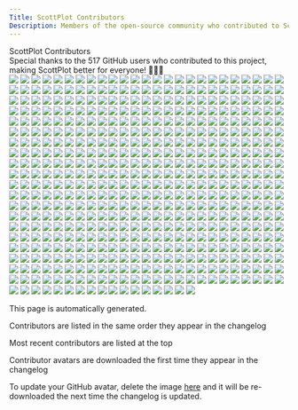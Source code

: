 ```yaml
---
Title: ScottPlot Contributors
Description: Members of the open-source community who contributed to ScottPlot
---
```


<div class="mt-3 text-center fs-1 fw-semibold">ScottPlot Contributors</div>
<div class='fs-5 fw-lighter text-center mb-4'>
    Special thanks to the <span class="sparkle-highlight">517</span> GitHub users 
    who contributed to this project, making ScottPlot better for everyone!
    💖🚀✨
</div>
<div class='avatar-container my-3'>
<a href='https://github.com/hsfetterman'><img src='https://scottplot.net/images/contributors/hsfetterman.jpg'></a>
<a href='https://github.com/manaruto'><img src='https://scottplot.net/images/contributors/manaruto.jpg'></a>
<a href='https://github.com/bwedding'><img src='https://scottplot.net/images/contributors/bwedding.jpg'></a>
<a href='https://github.com/CoderPM2011'><img src='https://scottplot.net/images/contributors/coderpm2011.jpg'></a>
<a href='https://github.com/JoeStoneAT'><img src='https://scottplot.net/images/contributors/joestoneat.png'></a>
<a href='https://github.com/bclehmann'><img src='https://scottplot.net/images/contributors/bclehmann.png'></a>
<a href='https://github.com/uperp'><img src='https://scottplot.net/images/contributors/uperp.png'></a>
<a href='https://github.com/dtoppani-twist'><img src='https://scottplot.net/images/contributors/dtoppani-twist.png'></a>
<a href='https://github.com/chen1tian'><img src='https://scottplot.net/images/contributors/chen1tian.png'></a>
<a href='https://github.com/ssharks'><img src='https://scottplot.net/images/contributors/ssharks.png'></a>
<a href='https://github.com/StendProg'><img src='https://scottplot.net/images/contributors/stendprog.png'></a>
<a href='https://github.com/ScottSSapphire'><img src='https://scottplot.net/images/contributors/scottssapphire.png'></a>
<a href='https://github.com/marklam'><img src='https://scottplot.net/images/contributors/marklam.jpg'></a>
<a href='https://github.com/Roman-Rak'><img src='https://scottplot.net/images/contributors/roman-rak.png'></a>
<a href='https://github.com/asmallproblem'><img src='https://scottplot.net/images/brand/favicon.png'></a>
<a href='https://github.com/jux-stef'><img src='https://scottplot.net/images/brand/favicon.png'></a>
<a href='https://github.com/VladislavPustovarov'><img src='https://scottplot.net/images/contributors/vladislavpustovarov.png'></a>
<a href='https://github.com/quantfreedom'><img src='https://scottplot.net/images/contributors/quantfreedom.jpg'></a>
<a href='https://github.com/luo-ross'><img src='https://scottplot.net/images/contributors/luo-ross.jpg'></a>
<a href='https://github.com/onur-akaydin'><img src='https://scottplot.net/images/contributors/onur-akaydin.png'></a>
<a href='https://github.com/allrightsreserved'><img src='https://scottplot.net/images/contributors/allrightsreserved.png'></a>
<a href='https://github.com/aespitia'><img src='https://scottplot.net/images/contributors/aespitia.jpg'></a>
<a href='https://github.com/heartacker'><img src='https://scottplot.net/images/contributors/heartacker.jpg'></a>
<a href='https://github.com/kebox7'><img src='https://scottplot.net/images/contributors/kebox7.png'></a>
<a href='https://github.com/King-Taz'><img src='https://scottplot.net/images/contributors/king-taz.png'></a>
<a href='https://github.com/wi-fr'><img src='https://scottplot.net/images/contributors/wi-fr.png'></a>
<a href='https://github.com/david3951445'><img src='https://scottplot.net/images/contributors/david3951445.png'></a>
<a href='https://github.com/qaz7349134142024'><img src='https://scottplot.net/images/contributors/qaz7349134142024.png'></a>
<a href='https://github.com/zygfrydw'><img src='https://scottplot.net/images/contributors/zygfrydw.jpg'></a>
<a href='https://github.com/nilsakesson'><img src='https://scottplot.net/images/contributors/nilsakesson.png'></a>
<a href='https://github.com/nightroman'><img src='https://scottplot.net/images/contributors/nightroman.jpg'></a>
<a href='https://github.com/claire0821'><img src='https://scottplot.net/images/contributors/claire0821.jpg'></a>
<a href='https://github.com/vadimart92'><img src='https://scottplot.net/images/contributors/vadimart92.jpg'></a>
<a href='https://github.com/SprinterDave'><img src='https://scottplot.net/images/contributors/sprinterdave.jpg'></a>
<a href='https://github.com/louis1901'><img src='https://scottplot.net/images/contributors/louis1901.png'></a>
<a href='https://github.com/Padanian'><img src='https://scottplot.net/images/contributors/padanian.png'></a>
<a href='https://github.com/xichaoqiang'><img src='https://scottplot.net/images/contributors/xichaoqiang.png'></a>
<a href='https://github.com/nullsoftware'><img src='https://scottplot.net/images/contributors/nullsoftware.png'></a>
<a href='https://github.com/Paraplegia'><img src='https://scottplot.net/images/contributors/paraplegia.png'></a>
<a href='https://github.com/CBrauer'><img src='https://scottplot.net/images/contributors/cbrauer.png'></a>
<a href='https://github.com/ecrocombe'><img src='https://scottplot.net/images/contributors/ecrocombe.png'></a>
<a href='https://github.com/wellcaffeinated'><img src='https://scottplot.net/images/contributors/wellcaffeinated.jpg'></a>
<a href='https://github.com/FULL69'><img src='https://scottplot.net/images/contributors/full69.png'></a>
<a href='https://github.com/jpgarza93'><img src='https://scottplot.net/images/contributors/jpgarza93.jpg'></a>
<a href='https://github.com/BambOoxX'><img src='https://scottplot.net/images/contributors/bambooxx.png'></a>
<a href='https://github.com/Liwr9537'><img src='https://scottplot.net/images/contributors/liwr9537.png'></a>
<a href='https://github.com/DaveMartel'><img src='https://scottplot.net/images/contributors/davemartel.png'></a>
<a href='https://github.com/dlampa'><img src='https://scottplot.net/images/contributors/dlampa.jpg'></a>
<a href='https://github.com/Jofstera'><img src='https://scottplot.net/images/contributors/jofstera.jpg'></a>
<a href='https://github.com/czastack'><img src='https://scottplot.net/images/contributors/czastack.png'></a>
<a href='https://github.com/Saklut'><img src='https://scottplot.net/images/contributors/saklut.png'></a>
<a href='https://github.com/matej-mnoucek'><img src='https://scottplot.net/images/contributors/matej-mnoucek.png'></a>
<a href='https://github.com/hljlishen'><img src='https://scottplot.net/images/contributors/hljlishen.png'></a>
<a href='https://github.com/moranmono'><img src='https://scottplot.net/images/contributors/moranmono.png'></a>
<a href='https://github.com/sunefred'><img src='https://scottplot.net/images/contributors/sunefred.jpg'></a>
<a href='https://github.com/sdpenner'><img src='https://scottplot.net/images/contributors/sdpenner.jpg'></a>
<a href='https://github.com/hnMel'><img src='https://scottplot.net/images/contributors/hnmel.png'></a>
<a href='https://github.com/Max-i-m'><img src='https://scottplot.net/images/contributors/max-i-m.png'></a>
<a href='https://github.com/HandsomeGoldenKnight'><img src='https://scottplot.net/images/contributors/handsomegoldenknight.jpg'></a>
<a href='https://github.com/jaguarxii'><img src='https://scottplot.net/images/contributors/jaguarxii.png'></a>
<a href='https://github.com/wellsw'><img src='https://scottplot.net/images/contributors/wellsw.png'></a>
<a href='https://github.com/KroMignon'><img src='https://scottplot.net/images/contributors/kromignon.png'></a>
<a href='https://github.com/Fruchtzwerg94'><img src='https://scottplot.net/images/contributors/fruchtzwerg94.jpg'></a>
<a href='https://github.com/KosmosWerner'><img src='https://scottplot.net/images/contributors/kosmoswerner.jpg'></a>
<a href='https://github.com/ArchieCoder'><img src='https://scottplot.net/images/contributors/archiecoder.jpg'></a>
<a href='https://github.com/ProgrammerGuy76'><img src='https://scottplot.net/images/contributors/programmerguy76.png'></a>
<a href='https://github.com/agneszitte'><img src='https://scottplot.net/images/contributors/agneszitte.jpg'></a>
<a href='https://github.com/AzureGulf'><img src='https://scottplot.net/images/contributors/azuregulf.png'></a>
<a href='https://github.com/Treppon'><img src='https://scottplot.net/images/contributors/treppon.png'></a>
<a href='https://github.com/endeffects'><img src='https://scottplot.net/images/contributors/endeffects.jpg'></a>
<a href='https://github.com/cvdevol'><img src='https://scottplot.net/images/contributors/cvdevol.jpg'></a>
<a href='https://github.com/nRoger-Env'><img src='https://scottplot.net/images/contributors/nroger-env.png'></a>
<a href='https://github.com/Cassar17'><img src='https://scottplot.net/images/contributors/cassar17.png'></a>
<a href='https://github.com/cosmicDustOfLightLength'><img src='https://scottplot.net/images/contributors/cosmicdustoflightlength.jpg'></a>
<a href='https://github.com/Lyakabynka'><img src='https://scottplot.net/images/contributors/lyakabynka.png'></a>
<a href='https://github.com/bukowa'><img src='https://scottplot.net/images/contributors/bukowa.png'></a>
<a href='https://github.com/tiger2014'><img src='https://scottplot.net/images/contributors/tiger2014.png'></a>
<a href='https://github.com/ZTaiIT1025'><img src='https://scottplot.net/images/contributors/ztaiit1025.png'></a>
<a href='https://github.com/TheFizz'><img src='https://scottplot.net/images/contributors/thefizz.png'></a>
<a href='https://github.com/Or8e4m4n'><img src='https://scottplot.net/images/contributors/or8e4m4n.jpg'></a>
<a href='https://github.com/idotta'><img src='https://scottplot.net/images/contributors/idotta.jpg'></a>
<a href='https://github.com/vilgotf'><img src='https://scottplot.net/images/contributors/vilgotf.png'></a>
<a href='https://github.com/h135558'><img src='https://scottplot.net/images/contributors/h135558.png'></a>
<a href='https://github.com/drolevar'><img src='https://scottplot.net/images/contributors/drolevar.jpg'></a>
<a href='https://github.com/LeaFrock'><img src='https://scottplot.net/images/contributors/leafrock.jpg'></a>
<a href='https://github.com/RFBomb'><img src='https://scottplot.net/images/contributors/rfbomb.png'></a>
<a href='https://github.com/sterenas'><img src='https://scottplot.net/images/contributors/sterenas.jpg'></a>
<a href='https://github.com/Martin12350'><img src='https://scottplot.net/images/contributors/martin12350.png'></a>
<a href='https://github.com/johndoh'><img src='https://scottplot.net/images/contributors/johndoh.png'></a>
<a href='https://github.com/bradcb212'><img src='https://scottplot.net/images/contributors/bradcb212.png'></a>
<a href='https://github.com/lguelat'><img src='https://scottplot.net/images/contributors/lguelat.png'></a>
<a href='https://github.com/jon-rizzo'><img src='https://scottplot.net/images/contributors/jon-rizzo.png'></a>
<a href='https://github.com/ByteSore'><img src='https://scottplot.net/images/contributors/bytesore.png'></a>
<a href='https://github.com/bry-decelles'><img src='https://scottplot.net/images/contributors/bry-decelles.jpg'></a>
<a href='https://github.com/brokoli777'><img src='https://scottplot.net/images/contributors/brokoli777.jpg'></a>
<a href='https://github.com/0xfded'><img src='https://scottplot.net/images/contributors/0xfded.png'></a>
<a href='https://github.com/DDiggs91'><img src='https://scottplot.net/images/contributors/ddiggs91.png'></a>
<a href='https://github.com/BrianAtZetica'><img src='https://scottplot.net/images/contributors/brianatzetica.png'></a>
<a href='https://github.com/blouflashdb'><img src='https://scottplot.net/images/contributors/blouflashdb.png'></a>
<a href='https://github.com/seeingistrue'><img src='https://scottplot.net/images/contributors/seeingistrue.png'></a>
<a href='https://github.com/lasooch'><img src='https://scottplot.net/images/contributors/lasooch.png'></a>
<a href='https://github.com/karlipl'><img src='https://scottplot.net/images/contributors/karlipl.png'></a>
<a href='https://github.com/zxy874175242'><img src='https://scottplot.net/images/contributors/zxy874175242.png'></a>
<a href='https://github.com/andresod'><img src='https://scottplot.net/images/contributors/andresod.png'></a>
<a href='https://github.com/fanshuxian'><img src='https://scottplot.net/images/contributors/fanshuxian.png'></a>
<a href='https://github.com/epegeot'><img src='https://scottplot.net/images/contributors/epegeot.jpg'></a>
<a href='https://github.com/SerTetora'><img src='https://scottplot.net/images/contributors/sertetora.jpg'></a>
<a href='https://github.com/Hawkwind250'><img src='https://scottplot.net/images/contributors/hawkwind250.png'></a>
<a href='https://github.com/bforlgreen'><img src='https://scottplot.net/images/contributors/bforlgreen.png'></a>
<a href='https://github.com/CodeDevAM'><img src='https://scottplot.net/images/contributors/codedevam.png'></a>
<a href='https://github.com/ANGADJEET'><img src='https://scottplot.net/images/contributors/angadjeet.jpg'></a>
<a href='https://github.com/aalgrou'><img src='https://scottplot.net/images/contributors/aalgrou.png'></a>
<a href='https://github.com/githubkau'><img src='https://scottplot.net/images/contributors/githubkau.png'></a>
<a href='https://github.com/MarkG008'><img src='https://scottplot.net/images/contributors/markg008.png'></a>
<a href='https://github.com/banncan'><img src='https://scottplot.net/images/contributors/banncan.jpg'></a>
<a href='https://github.com/swaitvor'><img src='https://scottplot.net/images/contributors/swaitvor.png'></a>
<a href='https://github.com/chhh'><img src='https://scottplot.net/images/contributors/chhh.jpg'></a>
<a href='https://github.com/cataclism'><img src='https://scottplot.net/images/contributors/cataclism.png'></a>
<a href='https://github.com/danieljfarrell'><img src='https://scottplot.net/images/contributors/danieljfarrell.png'></a>
<a href='https://github.com/fuxinsen'><img src='https://scottplot.net/images/contributors/fuxinsen.jpg'></a>
<a href='https://github.com/mengfanmin123'><img src='https://scottplot.net/images/contributors/mengfanmin123.png'></a>
<a href='https://github.com/loyvsc'><img src='https://scottplot.net/images/contributors/loyvsc.jpg'></a>
<a href='https://github.com/MCF'><img src='https://scottplot.net/images/contributors/mcf.jpg'></a>
<a href='https://github.com/EricEzaM'><img src='https://scottplot.net/images/contributors/ericezam.jpg'></a>
<a href='https://github.com/sproott'><img src='https://scottplot.net/images/contributors/sproott.png'></a>
<a href='https://github.com/KennyTK'><img src='https://scottplot.net/images/contributors/kennytk.jpg'></a>
<a href='https://github.com/itsmygam3'><img src='https://scottplot.net/images/contributors/itsmygam3.jpg'></a>
<a href='https://github.com/FengQingYangDad'><img src='https://scottplot.net/images/contributors/fengqingyangdad.png'></a>
<a href='https://github.com/BendRocks'><img src='https://scottplot.net/images/contributors/bendrocks.png'></a>
<a href='https://github.com/Giviruk'><img src='https://scottplot.net/images/contributors/giviruk.jpg'></a>
<a href='https://github.com/JinjieZhao'><img src='https://scottplot.net/images/contributors/jinjiezhao.png'></a>
<a href='https://github.com/ValeraTychov'><img src='https://scottplot.net/images/contributors/valeratychov.png'></a>
<a href='https://github.com/VibrationAnalystCN'><img src='https://scottplot.net/images/contributors/vibrationanalystcn.jpg'></a>
<a href='https://github.com/levipara'><img src='https://scottplot.net/images/contributors/levipara.png'></a>
<a href='https://github.com/MatKinPro'><img src='https://scottplot.net/images/contributors/matkinpro.png'></a>
<a href='https://github.com/h25019871990'><img src='https://scottplot.net/images/contributors/h25019871990.png'></a>
<a href='https://github.com/CD-SailingPerf'><img src='https://scottplot.net/images/contributors/cd-sailingperf.png'></a>
<a href='https://github.com/bukkideme'><img src='https://scottplot.net/images/contributors/bukkideme.jpg'></a>
<a href='https://github.com/alexisvrignaud'><img src='https://scottplot.net/images/contributors/alexisvrignaud.png'></a>
<a href='https://github.com/r-j-s'><img src='https://scottplot.net/images/contributors/r-j-s.png'></a>
<a href='https://github.com/mawbydp'><img src='https://scottplot.net/images/contributors/mawbydp.jpg'></a>
<a href='https://github.com/TenebrosFR'><img src='https://scottplot.net/images/contributors/tenebrosfr.png'></a>
<a href='https://github.com/seishinkouki'><img src='https://scottplot.net/images/contributors/seishinkouki.png'></a>
<a href='https://github.com/Cardroid'><img src='https://scottplot.net/images/contributors/cardroid.png'></a>
<a href='https://github.com/Limula-PMA'><img src='https://scottplot.net/images/contributors/limula-pma.png'></a>
<a href='https://github.com/kareem469'><img src='https://scottplot.net/images/contributors/kareem469.png'></a>
<a href='https://github.com/ebarnard'><img src='https://scottplot.net/images/contributors/ebarnard.png'></a>
<a href='https://github.com/LerkLin'><img src='https://scottplot.net/images/contributors/lerklin.png'></a>
<a href='https://github.com/fdesordi'><img src='https://scottplot.net/images/contributors/fdesordi.png'></a>
<a href='https://github.com/ZSYMAX'><img src='https://scottplot.net/images/contributors/zsymax.jpg'></a>
<a href='https://github.com/Graat'><img src='https://scottplot.net/images/contributors/graat.png'></a>
<a href='https://github.com/feichti92'><img src='https://scottplot.net/images/contributors/feichti92.png'></a>
<a href='https://github.com/Kareltje1980'><img src='https://scottplot.net/images/contributors/kareltje1980.png'></a>
<a href='https://github.com/rubenslkirchner'><img src='https://scottplot.net/images/contributors/rubenslkirchner.jpg'></a>
<a href='https://github.com/Fokatu'><img src='https://scottplot.net/images/contributors/fokatu.png'></a>
<a href='https://github.com/MichaelKuelshammer'><img src='https://scottplot.net/images/contributors/michaelkuelshammer.jpg'></a>
<a href='https://github.com/SebastianDirks'><img src='https://scottplot.net/images/contributors/sebastiandirks.png'></a>
<a href='https://github.com/Diddlik'><img src='https://scottplot.net/images/contributors/diddlik.jpg'></a>
<a href='https://github.com/slotinvo'><img src='https://scottplot.net/images/contributors/slotinvo.png'></a>
<a href='https://github.com/hazenjaqdx3'><img src='https://scottplot.net/images/contributors/hazenjaqdx3.png'></a>
<a href='https://github.com/zhhding'><img src='https://scottplot.net/images/contributors/zhhding.png'></a>
<a href='https://github.com/Xhichn'><img src='https://scottplot.net/images/contributors/xhichn.png'></a>
<a href='https://github.com/mjazd'><img src='https://scottplot.net/images/contributors/mjazd.png'></a>
<a href='https://github.com/mloppnow'><img src='https://scottplot.net/images/contributors/mloppnow.png'></a>
<a href='https://github.com/mikeKuester'><img src='https://scottplot.net/images/contributors/mikekuester.jpg'></a>
<a href='https://github.com/jamaa'><img src='https://scottplot.net/images/contributors/jamaa.jpg'></a>
<a href='https://github.com/xantiva'><img src='https://scottplot.net/images/contributors/xantiva.png'></a>
<a href='https://github.com/sdhongjun'><img src='https://scottplot.net/images/contributors/sdhongjun.png'></a>
<a href='https://github.com/Matthew-Chidlow'><img src='https://scottplot.net/images/contributors/matthew-chidlow.png'></a>
<a href='https://github.com/Dibyanshuaman'><img src='https://scottplot.net/images/contributors/dibyanshuaman.png'></a>
<a href='https://github.com/PZidlik'><img src='https://scottplot.net/images/contributors/pzidlik.png'></a>
<a href='https://github.com/tibormarchynzoom'><img src='https://scottplot.net/images/contributors/tibormarchynzoom.jpg'></a>
<a href='https://github.com/CodeBehemoth'><img src='https://scottplot.net/images/contributors/codebehemoth.png'></a>
<a href='https://github.com/Kruno313'><img src='https://scottplot.net/images/contributors/kruno313.png'></a>
<a href='https://github.com/NicolasLairNET'><img src='https://scottplot.net/images/contributors/nicolaslairnet.png'></a>
<a href='https://github.com/abdul-muyeed'><img src='https://scottplot.net/images/contributors/abdul-muyeed.png'></a>
<a href='https://github.com/MagicFawkes'><img src='https://scottplot.net/images/contributors/magicfawkes.jpg'></a>
<a href='https://github.com/angelofb'><img src='https://scottplot.net/images/contributors/angelofb.jpg'></a>
<a href='https://github.com/SongPing'><img src='https://scottplot.net/images/contributors/songping.png'></a>
<a href='https://github.com/sunshuaize'><img src='https://scottplot.net/images/contributors/sunshuaize.png'></a>
<a href='https://github.com/Alexander-png'><img src='https://scottplot.net/images/contributors/alexander-png.jpg'></a>
<a href='https://github.com/yui1227'><img src='https://scottplot.net/images/contributors/yui1227.jpg'></a>
<a href='https://github.com/endreew'><img src='https://scottplot.net/images/contributors/endreew.png'></a>
<a href='https://github.com/blahetal'><img src='https://scottplot.net/images/contributors/blahetal.png'></a>
<a href='https://github.com/pkstrsk'><img src='https://scottplot.net/images/contributors/pkstrsk.png'></a>
<a href='https://github.com/chjrom'><img src='https://scottplot.net/images/contributors/chjrom.png'></a>
<a href='https://github.com/Hub3r'><img src='https://scottplot.net/images/contributors/hub3r.png'></a>
<a href='https://github.com/oktrue'><img src='https://scottplot.net/images/contributors/oktrue.png'></a>
<a href='https://github.com/VisMotrix'><img src='https://scottplot.net/images/contributors/vismotrix.png'></a>
<a href='https://github.com/Excustic'><img src='https://scottplot.net/images/contributors/excustic.png'></a>
<a href='https://github.com/aniketkumar7'><img src='https://scottplot.net/images/contributors/aniketkumar7.jpg'></a>
<a href='https://github.com/bjschwarz'><img src='https://scottplot.net/images/contributors/bjschwarz.jpg'></a>
<a href='https://github.com/ja1234567'><img src='https://scottplot.net/images/contributors/ja1234567.png'></a>
<a href='https://github.com/NateEbling'><img src='https://scottplot.net/images/contributors/nateebling.jpg'></a>
<a href='https://github.com/PaxITIS'><img src='https://scottplot.net/images/contributors/paxitis.jpg'></a>
<a href='https://github.com/MareMare'><img src='https://scottplot.net/images/contributors/maremare.png'></a>
<a href='https://github.com/RubensMigliore'><img src='https://scottplot.net/images/contributors/rubensmigliore.png'></a>
<a href='https://github.com/drphobos'><img src='https://scottplot.net/images/contributors/drphobos.png'></a>
<a href='https://github.com/MrOldOwl'><img src='https://scottplot.net/images/contributors/mroldowl.jpg'></a>
<a href='https://github.com/minjjKang'><img src='https://scottplot.net/images/contributors/minjjkang.png'></a>
<a href='https://github.com/Milkitic'><img src='https://scottplot.net/images/contributors/milkitic.jpg'></a>
<a href='https://github.com/arthurits'><img src='https://scottplot.net/images/contributors/arthurits.png'></a>
<a href='https://github.com/DominicBeer'><img src='https://scottplot.net/images/contributors/dominicbeer.png'></a>
<a href='https://github.com/ykarpeev'><img src='https://scottplot.net/images/contributors/ykarpeev.png'></a>
<a href='https://github.com/fhannan-ti'><img src='https://scottplot.net/images/contributors/fhannan-ti.png'></a>
<a href='https://github.com/redrabbit007'><img src='https://scottplot.net/images/contributors/redrabbit007.png'></a>
<a href='https://github.com/csbebetter'><img src='https://scottplot.net/images/contributors/csbebetter.jpg'></a>
<a href='https://github.com/unsigned-ru'><img src='https://scottplot.net/images/contributors/unsigned-ru.png'></a>
<a href='https://github.com/wsomegapoint'><img src='https://scottplot.net/images/contributors/wsomegapoint.png'></a>
<a href='https://github.com/Prototipo-Erick-Santander'><img src='https://scottplot.net/images/contributors/prototipo-erick-santander.png'></a>
<a href='https://github.com/David-A-Blankenship'><img src='https://scottplot.net/images/contributors/david-a-blankenship.png'></a>
<a href='https://github.com/edwwsw'><img src='https://scottplot.net/images/contributors/edwwsw.png'></a>
<a href='https://github.com/DouglasWatt'><img src='https://scottplot.net/images/contributors/douglaswatt.png'></a>
<a href='https://github.com/kagerouttepaso'><img src='https://scottplot.net/images/contributors/kagerouttepaso.png'></a>
<a href='https://github.com/hockerschwan'><img src='https://scottplot.net/images/contributors/hockerschwan.png'></a>
<a href='https://github.com/lindpatr'><img src='https://scottplot.net/images/contributors/lindpatr.png'></a>
<a href='https://github.com/enumer'><img src='https://scottplot.net/images/contributors/enumer.png'></a>
<a href='https://github.com/DerekGooding'><img src='https://scottplot.net/images/contributors/derekgooding.jpg'></a>
<a href='https://github.com/faguetan'><img src='https://scottplot.net/images/contributors/faguetan.png'></a>
<a href='https://github.com/Nils-Berghs'><img src='https://scottplot.net/images/contributors/nils-berghs.png'></a>
<a href='https://github.com/PhoenixChenLu'><img src='https://scottplot.net/images/contributors/phoenixchenlu.jpg'></a>
<a href='https://github.com/erikjl'><img src='https://scottplot.net/images/contributors/erikjl.jpg'></a>
<a href='https://github.com/stratdev3'><img src='https://scottplot.net/images/contributors/stratdev3.png'></a>
<a href='https://github.com/MaxFun'><img src='https://scottplot.net/images/contributors/maxfun.png'></a>
<a href='https://github.com/mlessmann'><img src='https://scottplot.net/images/contributors/mlessmann.jpg'></a>
<a href='https://github.com/NoahSigl'><img src='https://scottplot.net/images/contributors/noahsigl.png'></a>
<a href='https://github.com/fujiangang'><img src='https://scottplot.net/images/contributors/fujiangang.png'></a>
<a href='https://github.com/MarekJur'><img src='https://scottplot.net/images/contributors/marekjur.png'></a>
<a href='https://github.com/VoteForPedro'><img src='https://scottplot.net/images/contributors/voteforpedro.png'></a>
<a href='https://github.com/kl7107'><img src='https://scottplot.net/images/contributors/kl7107.png'></a>
<a href='https://github.com/prime167'><img src='https://scottplot.net/images/contributors/prime167.png'></a>
<a href='https://github.com/devbotas'><img src='https://scottplot.net/images/contributors/devbotas.png'></a>
<a href='https://github.com/Marvenix'><img src='https://scottplot.net/images/contributors/marvenix.png'></a>
<a href='https://github.com/LumAsWell'><img src='https://scottplot.net/images/contributors/lumaswell.png'></a>
<a href='https://github.com/chaojian-zhang'><img src='https://scottplot.net/images/contributors/chaojian-zhang.png'></a>
<a href='https://github.com/raburton'><img src='https://scottplot.net/images/contributors/raburton.png'></a>
<a href='https://github.com/barnettben'><img src='https://scottplot.net/images/contributors/barnettben.jpg'></a>
<a href='https://github.com/robbyls'><img src='https://scottplot.net/images/contributors/robbyls.png'></a>
<a href='https://github.com/mjpz'><img src='https://scottplot.net/images/contributors/mjpz.png'></a>
<a href='https://github.com/segeyros'><img src='https://scottplot.net/images/contributors/segeyros.png'></a>
<a href='https://github.com/Milyczekpolsl'><img src='https://scottplot.net/images/contributors/milyczekpolsl.png'></a>
<a href='https://github.com/sghctoma'><img src='https://scottplot.net/images/contributors/sghctoma.jpg'></a>
<a href='https://github.com/Smonze'><img src='https://scottplot.net/images/contributors/smonze.png'></a>
<a href='https://github.com/ChristianWeigand'><img src='https://scottplot.net/images/contributors/christianweigand.jpg'></a>
<a href='https://github.com/wolfcomp'><img src='https://scottplot.net/images/contributors/wolfcomp.png'></a>
<a href='https://github.com/angulion'><img src='https://scottplot.net/images/contributors/angulion.png'></a>
<a href='https://github.com/skn41'><img src='https://scottplot.net/images/contributors/skn41.png'></a>
<a href='https://github.com/albyoo'><img src='https://scottplot.net/images/contributors/albyoo.png'></a>
<a href='https://github.com/Gray-lab'><img src='https://scottplot.net/images/contributors/gray-lab.png'></a>
<a href='https://github.com/lichen95'><img src='https://scottplot.net/images/contributors/lichen95.jpg'></a>
<a href='https://github.com/Em3a-c'><img src='https://scottplot.net/images/contributors/em3a-c.png'></a>
<a href='https://github.com/cornford'><img src='https://scottplot.net/images/contributors/cornford.jpg'></a>
<a href='https://github.com/AndreyPalyutin'><img src='https://scottplot.net/images/contributors/andreypalyutin.png'></a>
<a href='https://github.com/SerhiiMahera'><img src='https://scottplot.net/images/contributors/serhiimahera.png'></a>
<a href='https://github.com/ashe27'><img src='https://scottplot.net/images/contributors/ashe27.png'></a>
<a href='https://github.com/sulivanganter'><img src='https://scottplot.net/images/contributors/sulivanganter.jpg'></a>
<a href='https://github.com/proplunger'><img src='https://scottplot.net/images/contributors/proplunger.png'></a>
<a href='https://github.com/Crown0815'><img src='https://scottplot.net/images/contributors/crown0815.png'></a>
<a href='https://github.com/JurasskPark'><img src='https://scottplot.net/images/contributors/jurasskpark.jpg'></a>
<a href='https://github.com/zy1075984'><img src='https://scottplot.net/images/contributors/zy1075984.png'></a>
<a href='https://github.com/JohnSmith20211124'><img src='https://scottplot.net/images/contributors/johnsmith20211124.png'></a>
<a href='https://github.com/Developer-Alexander'><img src='https://scottplot.net/images/contributors/developer-alexander.png'></a>
<a href='https://github.com/dhgigisoave'><img src='https://scottplot.net/images/contributors/dhgigisoave.png'></a>
<a href='https://github.com/mocakturk'><img src='https://scottplot.net/images/contributors/mocakturk.png'></a>
<a href='https://github.com/SasKayDE'><img src='https://scottplot.net/images/contributors/saskayde.png'></a>
<a href='https://github.com/melhashash'><img src='https://scottplot.net/images/contributors/melhashash.png'></a>
<a href='https://github.com/LapinFou'><img src='https://scottplot.net/images/contributors/lapinfou.png'></a>
<a href='https://github.com/JbmOnGitHub'><img src='https://scottplot.net/images/contributors/jbmongithub.png'></a>
<a href='https://github.com/FannyAtGitHub'><img src='https://scottplot.net/images/contributors/fannyatgithub.png'></a>
<a href='https://github.com/b4shful'><img src='https://scottplot.net/images/contributors/b4shful.png'></a>
<a href='https://github.com/viktoriussuwandi'><img src='https://scottplot.net/images/contributors/viktoriussuwandi.png'></a>
<a href='https://github.com/msroest'><img src='https://scottplot.net/images/contributors/msroest.jpg'></a>
<a href='https://github.com/anewton'><img src='https://scottplot.net/images/contributors/anewton.png'></a>
<a href='https://github.com/nightfog-git'><img src='https://scottplot.net/images/contributors/nightfog-git.png'></a>
<a href='https://github.com/taya92413'><img src='https://scottplot.net/images/contributors/taya92413.png'></a>
<a href='https://github.com/p4pravin'><img src='https://scottplot.net/images/contributors/p4pravin.png'></a>
<a href='https://github.com/tinuskotze'><img src='https://scottplot.net/images/contributors/tinuskotze.png'></a>
<a href='https://github.com/dpieve'><img src='https://scottplot.net/images/contributors/dpieve.png'></a>
<a href='https://github.com/ahmad-qamar'><img src='https://scottplot.net/images/contributors/ahmad-qamar.png'></a>
<a href='https://github.com/PremekTill'><img src='https://scottplot.net/images/contributors/premektill.png'></a>
<a href='https://github.com/dayo05'><img src='https://scottplot.net/images/contributors/dayo05.png'></a>
<a href='https://github.com/DmitryKotenev'><img src='https://scottplot.net/images/contributors/dmitrykotenev.png'></a>
<a href='https://github.com/Silent0Wings'><img src='https://scottplot.net/images/contributors/silent0wings.png'></a>
<a href='https://github.com/able-j'><img src='https://scottplot.net/images/contributors/able-j.jpg'></a>
<a href='https://github.com/tijin-abe-thomas'><img src='https://scottplot.net/images/contributors/tijin-abe-thomas.jpg'></a>
<a href='https://github.com/JasonC0x0D'><img src='https://scottplot.net/images/contributors/jasonc0x0d.png'></a>
<a href='https://github.com/tadmccorkle'><img src='https://scottplot.net/images/contributors/tadmccorkle.jpg'></a>
<a href='https://github.com/Tilation'><img src='https://scottplot.net/images/contributors/tilation.png'></a>
<a href='https://github.com/Xerxes004'><img src='https://scottplot.net/images/contributors/xerxes004.jpg'></a>
<a href='https://github.com/hellfo'><img src='https://scottplot.net/images/contributors/hellfo.png'></a>
<a href='https://github.com/mYcheng-95'><img src='https://scottplot.net/images/contributors/mycheng-95.png'></a>
<a href='https://github.com/Guillaume-Deville'><img src='https://scottplot.net/images/contributors/guillaume-deville.png'></a>
<a href='https://github.com/RachamimYaakobov'><img src='https://scottplot.net/images/contributors/rachamimyaakobov.png'></a>
<a href='https://github.com/MyZQL'><img src='https://scottplot.net/images/contributors/myzql.png'></a>
<a href='https://github.com/Marc-Frank'><img src='https://scottplot.net/images/contributors/marc-frank.jpg'></a>
<a href='https://github.com/pjt33'><img src='https://scottplot.net/images/contributors/pjt33.png'></a>
<a href='https://github.com/oldteacup'><img src='https://scottplot.net/images/contributors/oldteacup.png'></a>
<a href='https://github.com/stendprog'><img src='https://scottplot.net/images/contributors/stendprog.png'></a>
<a href='https://github.com/chrisxfire'><img src='https://scottplot.net/images/contributors/chrisxfire.jpg'></a>
<a href='https://github.com/JohniMIEP'><img src='https://scottplot.net/images/contributors/johnimiep.png'></a>
<a href='https://github.com/szescxz'><img src='https://scottplot.net/images/contributors/szescxz.png'></a>
<a href='https://github.com/Jordant190'><img src='https://scottplot.net/images/contributors/jordant190.png'></a>
<a href='https://github.com/StefanBertels'><img src='https://scottplot.net/images/contributors/stefanbertels.jpg'></a>
<a href='https://github.com/wfs1900'><img src='https://scottplot.net/images/contributors/wfs1900.jpg'></a>
<a href='https://github.com/Minu476'><img src='https://scottplot.net/images/contributors/minu476.png'></a>
<a href='https://github.com/Angeld10'><img src='https://scottplot.net/images/contributors/angeld10.png'></a>
<a href='https://github.com/benton-anderson'><img src='https://scottplot.net/images/contributors/benton-anderson.png'></a>
<a href='https://github.com/nuelle16'><img src='https://scottplot.net/images/contributors/nuelle16.png'></a>
<a href='https://github.com/cpa-level-it'><img src='https://scottplot.net/images/contributors/cpa-level-it.jpg'></a>
<a href='https://github.com/cxjcqu'><img src='https://scottplot.net/images/contributors/cxjcqu.png'></a>
<a href='https://github.com/dusko23'><img src='https://scottplot.net/images/contributors/dusko23.png'></a>
<a href='https://github.com/Gholamalih'><img src='https://scottplot.net/images/contributors/gholamalih.jpg'></a>
<a href='https://github.com/pavlexander'><img src='https://scottplot.net/images/contributors/pavlexander.png'></a>
<a href='https://github.com/EFeru'><img src='https://scottplot.net/images/contributors/eferu.jpg'></a>
<a href='https://github.com/Margulieuxd'><img src='https://scottplot.net/images/contributors/margulieuxd.png'></a>
<a href='https://github.com/Neopentane1'><img src='https://scottplot.net/images/contributors/neopentane1.png'></a>
<a href='https://github.com/SaltyTears'><img src='https://scottplot.net/images/contributors/saltytears.png'></a>
<a href='https://github.com/DavidWhataGIT'><img src='https://scottplot.net/images/contributors/davidwhatagit.png'></a>
<a href='https://github.com/vietanhbui'><img src='https://scottplot.net/images/contributors/vietanhbui.jpg'></a>
<a href='https://github.com/marcelpel'><img src='https://scottplot.net/images/contributors/marcelpel.png'></a>
<a href='https://github.com/JulianusIV'><img src='https://scottplot.net/images/contributors/julianusiv.png'></a>
<a href='https://github.com/Jonathanio123'><img src='https://scottplot.net/images/contributors/jonathanio123.png'></a>
<a href='https://github.com/neilyoung2008'><img src='https://scottplot.net/images/contributors/neilyoung2008.png'></a>
<a href='https://github.com/Syntaxrabbit'><img src='https://scottplot.net/images/contributors/syntaxrabbit.png'></a>
<a href='https://github.com/ChrisAtVault'><img src='https://scottplot.net/images/contributors/chrisatvault.png'></a>
<a href='https://github.com/KC7465128305'><img src='https://scottplot.net/images/contributors/kc7465128305.png'></a>
<a href='https://github.com/Sprenk'><img src='https://scottplot.net/images/contributors/sprenk.png'></a>
<a href='https://github.com/DevJins'><img src='https://scottplot.net/images/contributors/devjins.jpg'></a>
<a href='https://github.com/dongyi-cai-windsab'><img src='https://scottplot.net/images/contributors/dongyi-cai-windsab.png'></a>
<a href='https://github.com/rafntor'><img src='https://scottplot.net/images/contributors/rafntor.jpg'></a>
<a href='https://github.com/SGanard'><img src='https://scottplot.net/images/contributors/sganard.png'></a>
<a href='https://github.com/Nuliax7'><img src='https://scottplot.net/images/contributors/nuliax7.jpg'></a>
<a href='https://github.com/Rudde'><img src='https://scottplot.net/images/contributors/rudde.png'></a>
<a href='https://github.com/rotger'><img src='https://scottplot.net/images/contributors/rotger.png'></a>
<a href='https://github.com/gobikulandaisamy'><img src='https://scottplot.net/images/contributors/gobikulandaisamy.jpg'></a>
<a href='https://github.com/ShannonZ'><img src='https://scottplot.net/images/contributors/shannonz.png'></a>
<a href='https://github.com/fe-c'><img src='https://scottplot.net/images/contributors/fe-c.png'></a>
<a href='https://github.com/phil100vol'><img src='https://scottplot.net/images/contributors/phil100vol.png'></a>
<a href='https://github.com/rosdyana'><img src='https://scottplot.net/images/contributors/rosdyana.png'></a>
<a href='https://github.com/martinkleppe'><img src='https://scottplot.net/images/contributors/martinkleppe.jpg'></a>
<a href='https://github.com/KonH'><img src='https://scottplot.net/images/contributors/konh.jpg'></a>
<a href='https://github.com/zachesposito'><img src='https://scottplot.net/images/contributors/zachesposito.png'></a>
<a href='https://github.com/xenedia'><img src='https://scottplot.net/images/contributors/xenedia.png'></a>
<a href='https://github.com/DmitryZhelnin'><img src='https://scottplot.net/images/contributors/dmitryzhelnin.jpg'></a>
<a href='https://github.com/lucabat'><img src='https://scottplot.net/images/contributors/lucabat.png'></a>
<a href='https://github.com/codecrafty'><img src='https://scottplot.net/images/contributors/codecrafty.png'></a>
<a href='https://github.com/theelderwand'><img src='https://scottplot.net/images/contributors/theelderwand.png'></a>
<a href='https://github.com/sergaent'><img src='https://scottplot.net/images/contributors/sergaent.jpg'></a>
<a href='https://github.com/sjdemoor'><img src='https://scottplot.net/images/contributors/sjdemoor.png'></a>
<a href='https://github.com/A1145681'><img src='https://scottplot.net/images/contributors/a1145681.png'></a>
<a href='https://github.com/kurupt44'><img src='https://scottplot.net/images/contributors/kurupt44.png'></a>
<a href='https://github.com/apaaris'><img src='https://scottplot.net/images/contributors/apaaris.png'></a>
<a href='https://github.com/thopri'><img src='https://scottplot.net/images/contributors/thopri.png'></a>
<a href='https://github.com/CharlesMauldin'><img src='https://scottplot.net/images/contributors/charlesmauldin.png'></a>
<a href='https://github.com/xmln17'><img src='https://scottplot.net/images/contributors/xmln17.jpg'></a>
<a href='https://github.com/hamhub7'><img src='https://scottplot.net/images/contributors/hamhub7.png'></a>
<a href='https://github.com/PlayCreatively'><img src='https://scottplot.net/images/contributors/playcreatively.jpg'></a>
<a href='https://github.com/Agorath'><img src='https://scottplot.net/images/contributors/agorath.jpg'></a>
<a href='https://github.com/anprevost'><img src='https://scottplot.net/images/contributors/anprevost.png'></a>
<a href='https://github.com/Michael99'><img src='https://scottplot.net/images/contributors/michael99.png'></a>
<a href='https://github.com/AbeniMatteo'><img src='https://scottplot.net/images/contributors/abenimatteo.png'></a>
<a href='https://github.com/johnfoll'><img src='https://scottplot.net/images/contributors/johnfoll.jpg'></a>
<a href='https://github.com/jhm-ciberman'><img src='https://scottplot.net/images/contributors/jhm-ciberman.jpg'></a>
<a href='https://github.com/grabul'><img src='https://scottplot.net/images/contributors/grabul.png'></a>
<a href='https://github.com/strontiumpku'><img src='https://scottplot.net/images/contributors/strontiumpku.png'></a>
<a href='https://github.com/liuhongran626'><img src='https://scottplot.net/images/contributors/liuhongran626.jpg'></a>
<a href='https://github.com/nassaleh'><img src='https://scottplot.net/images/contributors/nassaleh.png'></a>
<a href='https://github.com/wtywtykk'><img src='https://scottplot.net/images/contributors/wtywtykk.png'></a>
<a href='https://github.com/vtozarks'><img src='https://scottplot.net/images/contributors/vtozarks.png'></a>
<a href='https://github.com/Shengcancheng'><img src='https://scottplot.net/images/contributors/shengcancheng.png'></a>
<a href='https://github.com/CarloToso'><img src='https://scottplot.net/images/contributors/carlotoso.png'></a>
<a href='https://github.com/kkaiser41'><img src='https://scottplot.net/images/contributors/kkaiser41.png'></a>
<a href='https://github.com/bradmartin333'><img src='https://scottplot.net/images/contributors/bradmartin333.png'></a>
<a href='https://github.com/Niravk1997'><img src='https://scottplot.net/images/contributors/niravk1997.png'></a>
<a href='https://github.com/m4se'><img src='https://scottplot.net/images/contributors/m4se.png'></a>
<a href='https://github.com/tonpimenta'><img src='https://scottplot.net/images/contributors/tonpimenta.png'></a>
<a href='https://github.com/bernhardbreuss'><img src='https://scottplot.net/images/contributors/bernhardbreuss.png'></a>
<a href='https://github.com/KATAMANENI'><img src='https://scottplot.net/images/contributors/katamaneni.jpg'></a>
<a href='https://github.com/ShenxuanLi'><img src='https://scottplot.net/images/contributors/shenxuanli.jpg'></a>
<a href='https://github.com/kivarsen'><img src='https://scottplot.net/images/contributors/kivarsen.png'></a>
<a href='https://github.com/schifazl'><img src='https://scottplot.net/images/contributors/schifazl.png'></a>
<a href='https://github.com/Regenhardt'><img src='https://scottplot.net/images/contributors/regenhardt.png'></a>
<a href='https://github.com/ChrisCC6'><img src='https://scottplot.net/images/contributors/chriscc6.png'></a>
<a href='https://github.com/envine'><img src='https://scottplot.net/images/contributors/envine.jpg'></a>
<a href='https://github.com/painstgithub'><img src='https://scottplot.net/images/contributors/painstgithub.png'></a>
<a href='https://github.com/zeticabrian'><img src='https://scottplot.net/images/contributors/zeticabrian.png'></a>
<a href='https://github.com/kv-gits'><img src='https://scottplot.net/images/contributors/kv-gits.png'></a>
<a href='https://github.com/ccopsey'><img src='https://scottplot.net/images/contributors/ccopsey.jpg'></a>
<a href='https://github.com/VPKSoft'><img src='https://scottplot.net/images/contributors/vpksoft.jpg'></a>
<a href='https://github.com/Maoyao233'><img src='https://scottplot.net/images/contributors/maoyao233.jpg'></a>
<a href='https://github.com/adgriff2'><img src='https://scottplot.net/images/contributors/adgriff2.png'></a>
<a href='https://github.com/PeppermintKing'><img src='https://scottplot.net/images/contributors/peppermintking.jpg'></a>
<a href='https://github.com/sjlai1993'><img src='https://scottplot.net/images/contributors/sjlai1993.png'></a>
<a href='https://github.com/ZPYin'><img src='https://scottplot.net/images/contributors/zpyin.jpg'></a>
<a href='https://github.com/allopatin'><img src='https://scottplot.net/images/contributors/allopatin.jpg'></a>
<a href='https://github.com/tyrbentsen'><img src='https://scottplot.net/images/contributors/tyrbentsen.png'></a>
<a href='https://github.com/hibus'><img src='https://scottplot.net/images/contributors/hibus.png'></a>
<a href='https://github.com/jankri'><img src='https://scottplot.net/images/contributors/jankri.png'></a>
<a href='https://github.com/r84r'><img src='https://scottplot.net/images/contributors/r84r.png'></a>
<a href='https://github.com/wangyexiang'><img src='https://scottplot.net/images/contributors/wangyexiang.jpg'></a>
<a href='https://github.com/Elgot'><img src='https://scottplot.net/images/contributors/elgot.png'></a>
<a href='https://github.com/saklanmazozgur'><img src='https://scottplot.net/images/contributors/saklanmazozgur.png'></a>
<a href='https://github.com/Rayffer'><img src='https://scottplot.net/images/contributors/rayffer.jpg'></a>
<a href='https://github.com/at2software'><img src='https://scottplot.net/images/contributors/at2software.png'></a>
<a href='https://github.com/gauravagrwal'><img src='https://scottplot.net/images/contributors/gauravagrwal.jpg'></a>
<a href='https://github.com/AndXaf'><img src='https://scottplot.net/images/contributors/andxaf.png'></a>
<a href='https://github.com/Logicman111'><img src='https://scottplot.net/images/contributors/logicman111.png'></a>
<a href='https://github.com/diluculo'><img src='https://scottplot.net/images/contributors/diluculo.png'></a>
<a href='https://github.com/chenxuuu'><img src='https://scottplot.net/images/contributors/chenxuuu.jpg'></a>
<a href='https://github.com/obnews'><img src='https://scottplot.net/images/contributors/obnews.png'></a>
<a href='https://github.com/SuperDaveOsbourne'><img src='https://scottplot.net/images/contributors/superdaveosbourne.png'></a>
<a href='https://github.com/Andreas'><img src='https://scottplot.net/images/contributors/andreas.jpg'></a>
<a href='https://github.com/riquich'><img src='https://scottplot.net/images/contributors/riquich.png'></a>
<a href='https://github.com/MachineFossil'><img src='https://scottplot.net/images/contributors/machinefossil.jpg'></a>
<a href='https://github.com/anose001'><img src='https://scottplot.net/images/contributors/anose001.png'></a>
<a href='https://github.com/ktheijs'><img src='https://scottplot.net/images/contributors/ktheijs.png'></a>
<a href='https://github.com/jbuckmccready'><img src='https://scottplot.net/images/contributors/jbuckmccready.png'></a>
<a href='https://github.com/saroldhand'><img src='https://scottplot.net/images/contributors/saroldhand.png'></a>
<a href='https://github.com/cdytoby'><img src='https://scottplot.net/images/contributors/cdytoby.jpg'></a>
<a href='https://github.com/Terebi42'><img src='https://scottplot.net/images/contributors/terebi42.png'></a>
<a href='https://github.com/jw-suh'><img src='https://scottplot.net/images/contributors/jw-suh.png'></a>
<a href='https://github.com/Kritner'><img src='https://scottplot.net/images/contributors/kritner.jpg'></a>
<a href='https://github.com/Nexus452'><img src='https://scottplot.net/images/contributors/nexus452.png'></a>
<a href='https://github.com/DavidBergstromSWE'><img src='https://scottplot.net/images/contributors/davidbergstromswe.jpg'></a>
<a href='https://github.com/gigios'><img src='https://scottplot.net/images/contributors/gigios.png'></a>
<a href='https://github.com/noob765'><img src='https://scottplot.net/images/contributors/noob765.png'></a>
<a href='https://github.com/simmdan'><img src='https://scottplot.net/images/contributors/simmdan.jpg'></a>
<a href='https://github.com/ddrrrr'><img src='https://scottplot.net/images/contributors/ddrrrr.png'></a>
<a href='https://github.com/rutkowskit'><img src='https://scottplot.net/images/contributors/rutkowskit.jpg'></a>
<a href='https://github.com/breakwinz'><img src='https://scottplot.net/images/contributors/breakwinz.png'></a>
<a href='https://github.com/ramsayamarin'><img src='https://scottplot.net/images/contributors/ramsayamarin.jpg'></a>
<a href='https://github.com/Orace'><img src='https://scottplot.net/images/contributors/orace.jpg'></a>
<a href='https://github.com/kegesch'><img src='https://scottplot.net/images/contributors/kegesch.png'></a>
<a href='https://github.com/Nextra'><img src='https://scottplot.net/images/contributors/nextra.png'></a>
<a href='https://github.com/petersesztak'><img src='https://scottplot.net/images/contributors/petersesztak.png'></a>
<a href='https://github.com/hhubschle'><img src='https://scottplot.net/images/contributors/hhubschle.png'></a>
<a href='https://github.com/kirsan31'><img src='https://scottplot.net/images/contributors/kirsan31.jpg'></a>
<a href='https://github.com/bftrock'><img src='https://scottplot.net/images/contributors/bftrock.png'></a>
<a href='https://github.com/damiandixon'><img src='https://scottplot.net/images/contributors/damiandixon.jpg'></a>
<a href='https://github.com/ssalsinha'><img src='https://scottplot.net/images/contributors/ssalsinha.png'></a>
<a href='https://github.com/Superberti'><img src='https://scottplot.net/images/contributors/superberti.jpg'></a>
<a href='https://github.com/JS-BGResearch'><img src='https://scottplot.net/images/contributors/js-bgresearch.png'></a>
<a href='https://github.com/CalderWhite'><img src='https://scottplot.net/images/contributors/calderwhite.png'></a>
<a href='https://github.com/PeterDavidson'><img src='https://scottplot.net/images/contributors/peterdavidson.png'></a>
<a href='https://github.com/ademkaya'><img src='https://scottplot.net/images/contributors/ademkaya.jpg'></a>
<a href='https://github.com/PassionateDeveloper86'><img src='https://scottplot.net/images/contributors/passionatedeveloper86.png'></a>
<a href='https://github.com/boingo100p'><img src='https://scottplot.net/images/contributors/boingo100p.jpg'></a>
<a href='https://github.com/audun'><img src='https://scottplot.net/images/contributors/audun.jpg'></a>
<a href='https://github.com/pietcoussens'><img src='https://scottplot.net/images/contributors/pietcoussens.png'></a>
<a href='https://github.com/LB767'><img src='https://scottplot.net/images/contributors/lb767.png'></a>
<a href='https://github.com/oszymczak'><img src='https://scottplot.net/images/contributors/oszymczak.png'></a>
<a href='https://github.com/mzemljak'><img src='https://scottplot.net/images/contributors/mzemljak.png'></a>
<a href='https://github.com/AlgoExecutor'><img src='https://scottplot.net/images/contributors/algoexecutor.png'></a>
<a href='https://github.com/ticool'><img src='https://scottplot.net/images/contributors/ticool.png'></a>
<a href='https://github.com/mrradd'><img src='https://scottplot.net/images/contributors/mrradd.jpg'></a>
<a href='https://github.com/Timothy343'><img src='https://scottplot.net/images/contributors/timothy343.png'></a>
<a href='https://github.com/rhys-wootton'><img src='https://scottplot.net/images/contributors/rhys-wootton.jpg'></a>
<a href='https://github.com/ohru131'><img src='https://scottplot.net/images/contributors/ohru131.png'></a>
<a href='https://github.com/KlaskSkovby'><img src='https://scottplot.net/images/contributors/klaskskovby.png'></a>
<a href='https://github.com/Matthias-C'><img src='https://scottplot.net/images/contributors/matthias-c.jpg'></a>
<a href='https://github.com/Scr0nch'><img src='https://scottplot.net/images/contributors/scr0nch.png'></a>
<a href='https://github.com/inqb'><img src='https://scottplot.net/images/contributors/inqb.png'></a>
<a href='https://github.com/jl0pd'><img src='https://scottplot.net/images/contributors/jl0pd.png'></a>
<a href='https://github.com/MisterRedactus'><img src='https://scottplot.net/images/contributors/misterredactus.png'></a>
<a href='https://github.com/MithrilMan'><img src='https://scottplot.net/images/contributors/mithrilman.png'></a>
<a href='https://github.com/SommerEngineering'><img src='https://scottplot.net/images/contributors/sommerengineering.png'></a>
<a href='https://github.com/martin-brajer'><img src='https://scottplot.net/images/contributors/martin-brajer.png'></a>
<a href='https://github.com/Ichibot200'><img src='https://scottplot.net/images/contributors/ichibot200.png'></a>
<a href='https://github.com/charlescao460'><img src='https://scottplot.net/images/contributors/charlescao460.jpg'></a>
<a href='https://github.com/RFIsoft'><img src='https://scottplot.net/images/contributors/rfisoft.jpg'></a>
<a href='https://github.com/ozgur640'><img src='https://scottplot.net/images/contributors/ozgur640.png'></a>
<a href='https://github.com/apkrymov'><img src='https://scottplot.net/images/contributors/apkrymov.png'></a>
<a href='https://github.com/waynetheron'><img src='https://scottplot.net/images/contributors/waynetheron.png'></a>
<a href='https://github.com/Torgano'><img src='https://scottplot.net/images/contributors/torgano.png'></a>
<a href='https://github.com/AlexFsmn'><img src='https://scottplot.net/images/contributors/alexfsmn.png'></a>
<a href='https://github.com/el-aasi'><img src='https://scottplot.net/images/contributors/el-aasi.jpg'></a>
<a href='https://github.com/AteCoder'><img src='https://scottplot.net/images/contributors/atecoder.jpg'></a>
<a href='https://github.com/vrdriver'><img src='https://scottplot.net/images/contributors/vrdriver.jpg'></a>
<a href='https://github.com/nashilnik'><img src='https://scottplot.net/images/contributors/nashilnik.png'></a>
<a href='https://github.com/WillemWever'><img src='https://scottplot.net/images/contributors/willemwever.png'></a>
<a href='https://github.com/HowardWhile'><img src='https://scottplot.net/images/contributors/howardwhile.jpg'></a>
<a href='https://github.com/cstyx'><img src='https://scottplot.net/images/contributors/cstyx.png'></a>
<a href='https://github.com/Resonanz'><img src='https://scottplot.net/images/contributors/resonanz.png'></a>
<a href='https://github.com/bhairav-thakkar'><img src='https://scottplot.net/images/contributors/bhairav-thakkar.png'></a>
<a href='https://github.com/Helitune-RobMcKay'><img src='https://scottplot.net/images/contributors/helitune-robmckay.png'></a>
<a href='https://github.com/iu2kxv'><img src='https://scottplot.net/images/contributors/iu2kxv.png'></a>
<a href='https://github.com/imka-code'><img src='https://scottplot.net/images/contributors/imka-code.png'></a>
<a href='https://github.com/robokamran'><img src='https://scottplot.net/images/contributors/robokamran.jpg'></a>
<a href='https://github.com/jcbeppler'><img src='https://scottplot.net/images/contributors/jcbeppler.png'></a>
<a href='https://github.com/tomwimmenhove'><img src='https://scottplot.net/images/contributors/tomwimmenhove.jpg'></a>
<a href='https://github.com/LogDogg'><img src='https://scottplot.net/images/contributors/logdogg.png'></a>
<a href='https://github.com/JagDTalcyon'><img src='https://scottplot.net/images/contributors/jagdtalcyon.png'></a>
<a href='https://github.com/SeidChr'><img src='https://scottplot.net/images/contributors/seidchr.jpg'></a>
<a href='https://github.com/RalphLAtGitHub'><img src='https://scottplot.net/images/contributors/ralphlatgithub.jpg'></a>
<a href='https://github.com/thunderstatic'><img src='https://scottplot.net/images/contributors/thunderstatic.png'></a>
<a href='https://github.com/eduhza'><img src='https://scottplot.net/images/contributors/eduhza.jpg'></a>
<a href='https://github.com/ckovamees'><img src='https://scottplot.net/images/contributors/ckovamees.jpg'></a>
<a href='https://github.com/deiruch'><img src='https://scottplot.net/images/contributors/deiruch.jpg'></a>
<a href='https://github.com/Antracik'><img src='https://scottplot.net/images/contributors/antracik.png'></a>
<a href='https://github.com/ismdiego'><img src='https://scottplot.net/images/contributors/ismdiego.png'></a>
<a href='https://github.com/bonzaiferroni'><img src='https://scottplot.net/images/contributors/bonzaiferroni.jpg'></a>
<a href='https://github.com/zrolfs'><img src='https://scottplot.net/images/contributors/zrolfs.png'></a>
<a href='https://github.com/gberrante'><img src='https://scottplot.net/images/contributors/gberrante.jpg'></a>
<a href='https://github.com/teejay-87'><img src='https://scottplot.net/images/contributors/teejay-87.jpg'></a>
<a href='https://github.com/hexxone'><img src='https://scottplot.net/images/contributors/hexxone.png'></a>
<a href='https://github.com/plumforest'><img src='https://scottplot.net/images/contributors/plumforest.png'></a>
<a href='https://github.com/karimshams'><img src='https://scottplot.net/images/contributors/karimshams.png'></a>
<a href='https://github.com/senged'><img src='https://scottplot.net/images/contributors/senged.png'></a>
<a href='https://github.com/FadyDev2'><img src='https://scottplot.net/images/contributors/fadydev2.png'></a>
<a href='https://github.com/petarpetrovt'><img src='https://scottplot.net/images/contributors/petarpetrovt.png'></a>
<a href='https://github.com/Luvnet-890'><img src='https://scottplot.net/images/contributors/luvnet-890.png'></a>
<a href='https://github.com/ab-tools'><img src='https://scottplot.net/images/contributors/ab-tools.png'></a>
<a href='https://github.com/Bhandejiya'><img src='https://scottplot.net/images/contributors/bhandejiya.png'></a>
<a href='https://github.com/gwilson9'><img src='https://scottplot.net/images/contributors/gwilson9.png'></a>
<a href='https://github.com/Nasser'><img src='https://scottplot.net/images/contributors/nasser.png'></a>
<a href='https://github.com/Kamran'><img src='https://scottplot.net/images/contributors/kamran.jpg'></a>
<a href='https://github.com/morningkyle'><img src='https://scottplot.net/images/contributors/morningkyle.png'></a>
</div>
<div class='mt-5 mb-3 text-muted'>
<p>This page is automatically generated.</p>
<p>Contributors are listed in the same order they appear in the changelog</p>
<p>Most recent contributors are listed at the top</p>
<p>Contributor avatars are downloaded the first time they appear in the changelog</p>
<p>To update your GitHub avatar, delete the image 
<a href='https://github.com/ScottPlot/ScottPlot.NET/tree/main/static/images/contributors'>here</a>
and it will be re-downloaded the next time the changelog is updated.</p>
</div>
